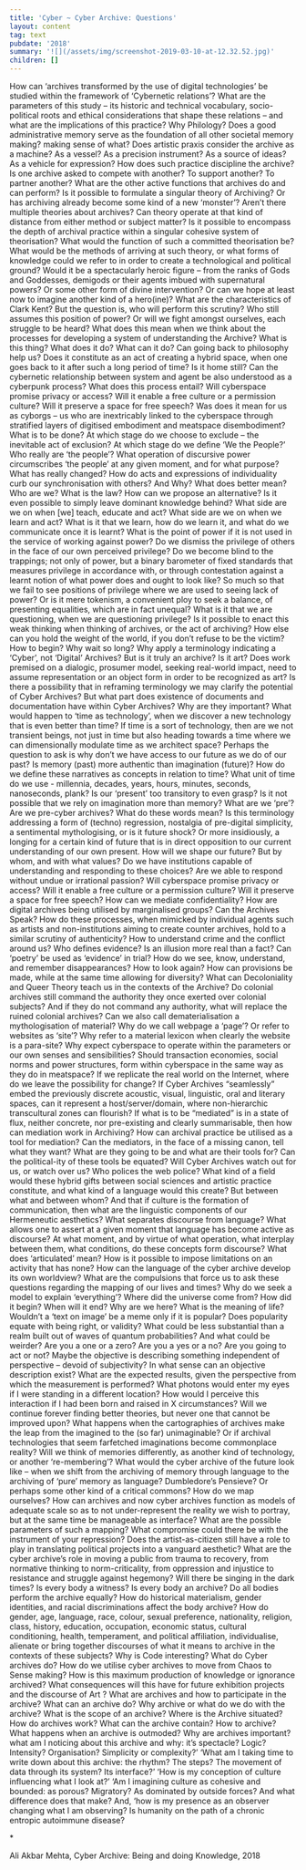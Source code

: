 ```yaml
---
title: 'Cyber ~ Cyber Archive: Questions'
layout: content
tag: text
pubdate: '2018'
summary: '![](/assets/img/screenshot-2019-03-10-at-12.32.52.jpg)'
children: []
---
```

How can ‘archives transformed by the use of digital technologies’ be studied within the framework of ‘Cybernetic relations’? What are the parameters of this study – its historic and technical vocabulary, socio-political roots and ethical considerations that shape these relations – and what are the implications of this practice? Why Philology? Does a good administrative memory serve as the foundation of all other societal memory making? making sense of what? Does artistic praxis consider the archive as a machine? As a vessel? As a precision instrument? As a source of ideas? As a vehicle for expression? How does such practice discipline the archive? Is one archive asked to compete with another? To support another? To partner another? What are the other active functions that archives do and can perform? Is it possible to formulate a singular theory of Archiving? Or has archiving already become some kind of a new ‘monster’? Aren’t there multiple theories about archives? Can theory operate at that kind of distance from either method or subject matter? Is it possible to encompass the depth of archival practice within a singular cohesive system of theorisation? What would the function of such a committed theorisation be? What would be the methods of arriving at such theory, or what forms of knowledge could we refer to in order to create a technological and political ground? Would it be a spectacularly heroic figure – from the ranks of Gods and Goddesses, demigods or their agents imbued with supernatural powers? Or some other form of divine intervention? Or can we hope at least now to imagine another kind of a hero(ine)? What are the characteristics of Clark Kent? But the question is, who will perform this scrutiny? Who still assumes this position of power? Or will we fight amongst ourselves, each struggle to be heard? What does this mean when we think about the processes for developing a system of understanding the Archive? What is this thing? What does it do? What can it do? Can going back to philosophy help us? Does it constitute as an act of creating a hybrid space, when one goes back to it after such a long period of time? Is it home still? Can the cybernetic relationship between system and agent be also understood as a cyberpunk process? What does this process entail? Will cyberspace promise privacy or access? Will it enable a free culture or a permission culture? Will it preserve a space for free speech? Was does it mean for us as cyborgs – us who are inextricably linked to the cyberspace through stratified layers of digitised embodiment and meatspace disembodiment? What is to be done? At which stage do we choose to exclude – the inevitable act of exclusion? At which stage do we define ‘We the People?’ Who really are ‘the people’? What operation of discursive power circumscribes ‘the people’ at any given moment, and for what purpose? What has really changed? How do acts and expressions of individuality curb our synchronisation with others? And Why? What does better mean? Who are we? What is the law? How can we propose an alternative? Is it even possible to simply leave dominant knowledge behind? What side are we on when \[we] teach, educate and act? What side are we on when we learn and act? What is it that we learn, how do we learn it, and what do we communicate once it is learnt? What is the point of power if it is not used in the service of working against power? Do we dismiss the privilege of others in the face of our own perceived privilege? Do we become blind to the trappings; not only of power, but a binary barometer of fixed standards that measures privilege in accordance with, or through contestation against a learnt notion of what power does and ought to look like? So much so that we fail to see positions of privilege where we are used to seeing lack of power? Or is it mere tokenism, a convenient ploy to seek a balance, of presenting equalities, which are in fact unequal? What is it that we are questioning, when we are questioning privilege? Is it possible to enact this weak thinking when thinking of archives, or the act of archiving? How else can you hold the weight of the world, if you don’t refuse to be the victim? How to begin? Why wait so long? Why apply a terminology indicating a ‘Cyber’, not ‘Digital’ Archives? But is it truly an archive? Is it art? Does work premised on a dialogic, prosumer model, seeking real-world impact, need to assume representation or an object form in order to be recognized as art? Is there a possibility that in reframing terminology we may clarify the potential of Cyber Archives? But what part does existence of documents and documentation have within Cyber Archives? Why are they important? What would happen to ‘time as technology’, when we discover a new technology that is even better than time? If time is a sort of technology, then are we not transient beings, not just in time but also heading towards a time where we can dimensionally modulate time as we architect space? Perhaps the question to ask is why don’t we have access to our future as we do of our past? Is memory (past) more authentic than imagination (future)? How do we define these narratives as concepts in relation to time? What unit of time do we use - millennia, decades, years, hours, minutes, seconds, nanoseconds, plank? Is our ‘present’ too transitory to even grasp? Is it not possible that we rely on imagination more than memory? What are we ‘pre’? Are we pre-cyber archives? What do these words mean? Is this terminology addressing a form of (techno) regression, nostalgia of pre-digital simplicity, a sentimental mythologising, or is it future shock? Or more insidiously, a longing for a certain kind of future that is in direct opposition to our current understanding of our own present. How will we shape our future? But by whom, and with what values? Do we have institutions capable of understanding and responding to these choices? Are we able to respond without undue or irrational passion? Will cyberspace promise privacy or access? Will it enable a free culture or a permission culture? Will it preserve a space for free speech? How can we mediate confidentiality? How are digital archives being utilised by marginalised groups? Can the Archives Speak? How do these processes, when mimicked by individual agents such as artists and non-institutions aiming to create counter archives, hold to a similar scrutiny of authenticity? How to understand crime and the conflict around us? Who defines evidence? Is an illusion more real than a fact? Can ‘poetry’ be used as ‘evidence’ in trial? How do we see, know, understand, and remember disappearances? How to look again? How can provisions be made, while at the same time allowing for diversity? What can Decoloniality and Queer Theory teach us in the contexts of the Archive? Do colonial archives still command the authority they once exerted over colonial subjects? And if they do not command any authority, what will replace the ruined colonial archives? Can we also call dematerialisation a mythologisation of material? Why do we call webpage a ‘page’? Or refer to websites as ‘site’? Why refer to a material lexicon when clearly the website is a para-site? Why expect cyberspace to operate within the parameters or our own senses and sensibilities? Should transaction economies, social norms and power structures, form within cyberspace in the same way as they do in meatspace? If we replicate the real world on the Internet, where do we leave the possibility for change? If Cyber Archives “seamlessly” embed the previously discrete acoustic, visual, linguistic, oral and literary spaces, can it represent a host/server/domain, where non-hierarchic transcultural zones can flourish? If what is to be “mediated” is in a state of flux, neither concrete, nor pre-existing and clearly summarisable, then how can mediation work in Archiving? How can archival practice be utilised as a tool for mediation? Can the mediators, in the face of a missing canon, tell what they want? What are they going to be and what are their tools for? Can the political-ity of these tools be equated? Will Cyber Archives watch out for us, or watch over us? Who polices the web police? What kind of a field would these hybrid gifts between social sciences and artistic practice constitute, and what kind of a language would this create? But between what and between whom? And that if culture is the formation of communication, then what are the linguistic components of our Hermeneutic aesthetics? What separates discourse from language? What allows one to assert at a given moment that language has become active as discourse? At what moment, and by virtue of what operation, what interplay between them, what conditions, do these concepts form discourse? What does ‘articulated’ mean? How is it possible to impose limitations on an activity that has none? How can the language of the cyber archive develop its own worldview? What are the compulsions that force us to ask these questions regarding the mapping of our lives and times? Why do we seek a model to explain ‘everything’? Where did the universe come from? How did it begin? When will it end? Why are we here? What is the meaning of life? Wouldn’t a ‘text on image’ be a meme only if it is popular? Does popularity equate with being right, or validity? What could be less substantial than a realm built out of waves of quantum probabilities? And what could be weirder? Are you a one or a zero? Are you a yes or a no? Are you going to act or not? Maybe the objective is describing something independent of perspective – devoid of subjectivity? In what sense can an objective description exist? What are the expected results, given the perspective from which the measurement is performed? What photons would enter my eyes if I were standing in a different location? How would I perceive this interaction if I had been born and raised in X circumstances? Will we continue forever finding better theories, but never one that cannot be improved upon? What happens when the cartographies of archives make the leap from the imagined to the (so far) unimaginable? Or if archival technologies that seem farfetched imaginations become commonplace reality? Will we think of memories differently, as another kind of technology, or another ‘re-membering’? What would the cyber archive of the future look like – when we shift from the archiving of memory through language to the archiving of ‘pure’ memory as language? Dumbledore’s Pensieve? Or perhaps some other kind of a critical commons? How do we map ourselves? How can archives and now cyber archives function as models of adequate scale so as to not under-represent the reality we wish to portray, but at the same time be manageable as interface? What are the possible parameters of such a mapping? What compromise could there be with the instrument of your repression? Does the artist-as-citizen still have a role to play in translating political projects into a vanguard aesthetic? What are the cyber archive’s role in moving a public from trauma to recovery, from normative thinking to norm-criticality, from oppression and injustice to resistance and struggle against hegemony? Will there be singing in the dark times? Is every body a witness? Is every body an archive? Do all bodies perform the archive equally? How do historical materialism, gender identities, and racial discriminations affect the body archive? How do gender, age, language, race, colour, sexual preference, nationality, religion, class, history, education, occupation, economic status, cultural conditioning, health, temperament, and political affiliation, individualise, alienate or bring together discourses of what it means to archive in the contexts of these subjects? Why is Code interesting? What do Cyber archives do? How do we utilise cyber archives to move from Chaos to Sense making? How is this maximum production of knowledge or ignorance archived? What consequences will this have for future exhibition projects and the discourse of Art ? What are archives and how to participate in the archive? What can an archive do? Why archive or what do we do with the archive? What is the scope of an archive? Where is the Archive situated? How do archives work? What can the archive contain? How to archive? What happens when an archive is outmoded? Why are archives important? what am I noticing about this archive and why: it’s spectacle? Logic? Intensity? Organisation? Simplicity or complexity?’ ‘What am I taking time to write down about this archive: the rhythm? The steps? The movement of data through its system? Its interface?’ ‘How is my conception of culture influencing what I look at?’ ‘Am I imagining culture as cohesive and bounded: as porous? Migratory? As dominated by outside forces? And what difference does that make? And, ‘how is my presence as an observer changing what I am observing? Is humanity on the path of a chronic entropic autoimmune disease?



\*

Ali Akbar Mehta, Cyber Archive: Being and doing Knowledge, 2018
